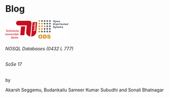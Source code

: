 
# Blog 
  ![](https://raw.githubusercontent.com/akarsh/TUPJNOSQL17/master/images/image.png)
  ![](https://raw.githubusercontent.com/akarsh/TUPJNOSQL17/master/images/image1.png)

###### NOSQL Databases (0432 L 777)
###### SoSe 17

by

Akarsh Seggemu, Budankailu Sameer Kumar Subudhi and Sonali Bhatnagar
